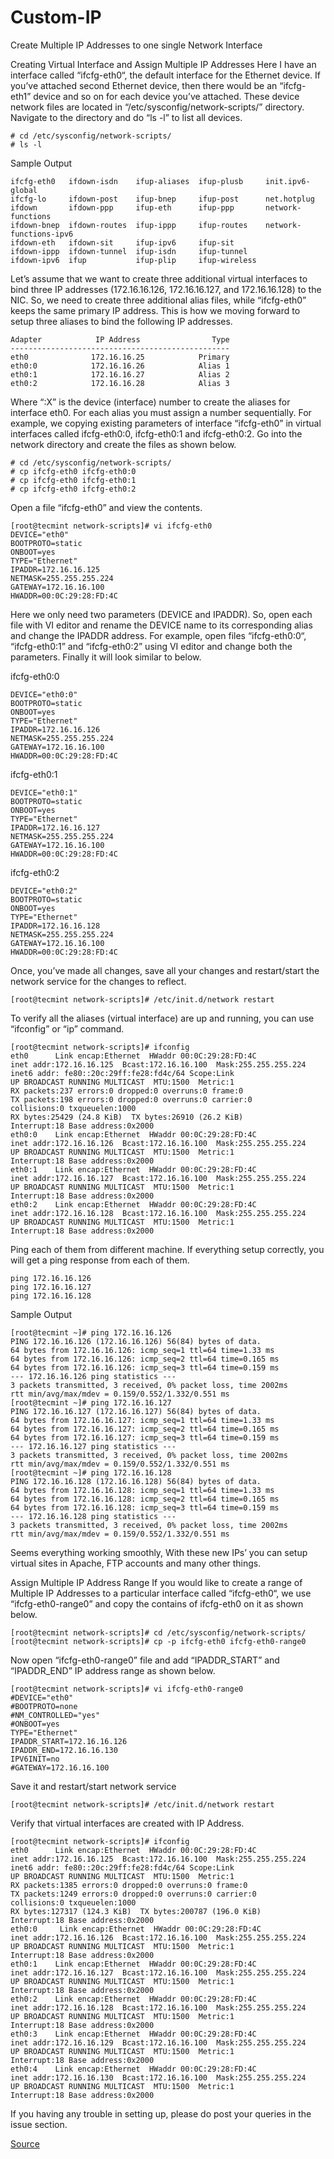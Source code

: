 # Custom-IP
Create Multiple IP Addresses to one single Network Interface


Creating Virtual Interface and Assign Multiple IP Addresses
Here I have an interface called “ifcfg-eth0“, the default interface for the Ethernet device. If you’ve attached second Ethernet device, then there would be an “ifcfg-eth1” device and so on for each device you’ve attached. These device network files are located in “/etc/sysconfig/network-scripts/” directory. Navigate to the directory and do “ls -l” to list all devices.

```
# cd /etc/sysconfig/network-scripts/
# ls -l
```

Sample Output

```
ifcfg-eth0   ifdown-isdn    ifup-aliases  ifup-plusb     init.ipv6-global
ifcfg-lo     ifdown-post    ifup-bnep     ifup-post      net.hotplug
ifdown       ifdown-ppp     ifup-eth      ifup-ppp       network-functions
ifdown-bnep  ifdown-routes  ifup-ippp     ifup-routes    network-functions-ipv6
ifdown-eth   ifdown-sit     ifup-ipv6     ifup-sit
ifdown-ippp  ifdown-tunnel  ifup-isdn     ifup-tunnel
ifdown-ipv6  ifup           ifup-plip     ifup-wireless
```

Let’s assume that we want to create three additional virtual interfaces to bind three IP addresses (172.16.16.126, 172.16.16.127, and 172.16.16.128) to the NIC. So, we need to create three additional alias files, while “ifcfg-eth0” keeps the same primary IP address. This is how we moving forward to setup three aliases to bind the following IP addresses.

```
Adapter            IP Address                Type
-------------------------------------------------
eth0              172.16.16.25            Primary
eth0:0            172.16.16.26            Alias 1
eth0:1            172.16.16.27            Alias 2
eth0:2            172.16.16.28            Alias 3
```

Where “:X” is the device (interface) number to create the aliases for interface eth0. For each alias you must assign a number sequentially. For example, we copying existing parameters of interface “ifcfg-eth0” in virtual interfaces called ifcfg-eth0:0, ifcfg-eth0:1 and ifcfg-eth0:2. Go into the network directory and create the files as shown below.

```
# cd /etc/sysconfig/network-scripts/
# cp ifcfg-eth0 ifcfg-eth0:0
# cp ifcfg-eth0 ifcfg-eth0:1
# cp ifcfg-eth0 ifcfg-eth0:2
```

Open a file “ifcfg-eth0” and view the contents.

```
[root@tecmint network-scripts]# vi ifcfg-eth0
DEVICE="eth0"
BOOTPROTO=static
ONBOOT=yes
TYPE="Ethernet"
IPADDR=172.16.16.125
NETMASK=255.255.255.224
GATEWAY=172.16.16.100
HWADDR=00:0C:29:28:FD:4C
```

Here we only need two parameters (DEVICE and IPADDR). So, open each file with VI editor and rename the DEVICE name to its corresponding alias and change the IPADDR address. For example, open files “ifcfg-eth0:0“, “ifcfg-eth0:1” and “ifcfg-eth0:2” using VI editor and change both the parameters. Finally it will look similar to below.

ifcfg-eth0:0

```
DEVICE="eth0:0"
BOOTPROTO=static
ONBOOT=yes
TYPE="Ethernet"
IPADDR=172.16.16.126
NETMASK=255.255.255.224
GATEWAY=172.16.16.100
HWADDR=00:0C:29:28:FD:4C
```

ifcfg-eth0:1

```
DEVICE="eth0:1"
BOOTPROTO=static
ONBOOT=yes
TYPE="Ethernet"
IPADDR=172.16.16.127
NETMASK=255.255.255.224
GATEWAY=172.16.16.100
HWADDR=00:0C:29:28:FD:4C
```

ifcfg-eth0:2

```
DEVICE="eth0:2"
BOOTPROTO=static
ONBOOT=yes
TYPE="Ethernet"
IPADDR=172.16.16.128
NETMASK=255.255.255.224
GATEWAY=172.16.16.100
HWADDR=00:0C:29:28:FD:4C
```

Once, you’ve made all changes, save all your changes and restart/start the network service for the changes to reflect.

```
[root@tecmint network-scripts]# /etc/init.d/network restart
```

To verify all the aliases (virtual interface) are up and running, you can use “ifconfig” or “ip” command.

```
[root@tecmint network-scripts]# ifconfig
eth0      Link encap:Ethernet  HWaddr 00:0C:29:28:FD:4C
inet addr:172.16.16.125  Bcast:172.16.16.100  Mask:255.255.255.224
inet6 addr: fe80::20c:29ff:fe28:fd4c/64 Scope:Link
UP BROADCAST RUNNING MULTICAST  MTU:1500  Metric:1
RX packets:237 errors:0 dropped:0 overruns:0 frame:0
TX packets:198 errors:0 dropped:0 overruns:0 carrier:0
collisions:0 txqueuelen:1000
RX bytes:25429 (24.8 KiB)  TX bytes:26910 (26.2 KiB)
Interrupt:18 Base address:0x2000
eth0:0    Link encap:Ethernet  HWaddr 00:0C:29:28:FD:4C
inet addr:172.16.16.126  Bcast:172.16.16.100  Mask:255.255.255.224
UP BROADCAST RUNNING MULTICAST  MTU:1500  Metric:1
Interrupt:18 Base address:0x2000
eth0:1    Link encap:Ethernet  HWaddr 00:0C:29:28:FD:4C
inet addr:172.16.16.127  Bcast:172.16.16.100  Mask:255.255.255.224
UP BROADCAST RUNNING MULTICAST  MTU:1500  Metric:1
Interrupt:18 Base address:0x2000
eth0:2    Link encap:Ethernet  HWaddr 00:0C:29:28:FD:4C
inet addr:172.16.16.128  Bcast:172.16.16.100  Mask:255.255.255.224
UP BROADCAST RUNNING MULTICAST  MTU:1500  Metric:1
Interrupt:18 Base address:0x2000
```

Ping each of them from different machine. If everything setup correctly, you will get a ping response from each of them.

```
ping 172.16.16.126
ping 172.16.16.127
ping 172.16.16.128
```

Sample Output

```
[root@tecmint ~]# ping 172.16.16.126
PING 172.16.16.126 (172.16.16.126) 56(84) bytes of data.
64 bytes from 172.16.16.126: icmp_seq=1 ttl=64 time=1.33 ms
64 bytes from 172.16.16.126: icmp_seq=2 ttl=64 time=0.165 ms
64 bytes from 172.16.16.126: icmp_seq=3 ttl=64 time=0.159 ms
--- 172.16.16.126 ping statistics ---
3 packets transmitted, 3 received, 0% packet loss, time 2002ms
rtt min/avg/max/mdev = 0.159/0.552/1.332/0.551 ms
[root@tecmint ~]# ping 172.16.16.127
PING 172.16.16.127 (172.16.16.127) 56(84) bytes of data.
64 bytes from 172.16.16.127: icmp_seq=1 ttl=64 time=1.33 ms
64 bytes from 172.16.16.127: icmp_seq=2 ttl=64 time=0.165 ms
64 bytes from 172.16.16.127: icmp_seq=3 ttl=64 time=0.159 ms
--- 172.16.16.127 ping statistics ---
3 packets transmitted, 3 received, 0% packet loss, time 2002ms
rtt min/avg/max/mdev = 0.159/0.552/1.332/0.551 ms
[root@tecmint ~]# ping 172.16.16.128
PING 172.16.16.128 (172.16.16.128) 56(84) bytes of data.
64 bytes from 172.16.16.128: icmp_seq=1 ttl=64 time=1.33 ms
64 bytes from 172.16.16.128: icmp_seq=2 ttl=64 time=0.165 ms
64 bytes from 172.16.16.128: icmp_seq=3 ttl=64 time=0.159 ms
--- 172.16.16.128 ping statistics ---
3 packets transmitted, 3 received, 0% packet loss, time 2002ms
rtt min/avg/max/mdev = 0.159/0.552/1.332/0.551 ms
```

Seems everything working smoothly, With these new IPs’ you can setup virtual sites in Apache, FTP accounts and many other things.

Assign Multiple IP Address Range
If you would like to create a range of Multiple IP Addresses to a particular interface called “ifcfg-eth0“, we use “ifcfg-eth0-range0” and copy the contains of ifcfg-eth0 on it as shown below.

```
[root@tecmint network-scripts]# cd /etc/sysconfig/network-scripts/
[root@tecmint network-scripts]# cp -p ifcfg-eth0 ifcfg-eth0-range0
```

Now open “ifcfg-eth0-range0” file and add “IPADDR_START” and “IPADDR_END” IP address range as shown below.

```
[root@tecmint network-scripts]# vi ifcfg-eth0-range0
#DEVICE="eth0"
#BOOTPROTO=none
#NM_CONTROLLED="yes"
#ONBOOT=yes
TYPE="Ethernet"
IPADDR_START=172.16.16.126
IPADDR_END=172.16.16.130
IPV6INIT=no
#GATEWAY=172.16.16.100
```

Save it and restart/start network service

```
[root@tecmint network-scripts]# /etc/init.d/network restart
```

Verify that virtual interfaces are created with IP Address.

```
[root@tecmint network-scripts]# ifconfig
eth0      Link encap:Ethernet  HWaddr 00:0C:29:28:FD:4C
inet addr:172.16.16.125  Bcast:172.16.16.100  Mask:255.255.255.224
inet6 addr: fe80::20c:29ff:fe28:fd4c/64 Scope:Link
UP BROADCAST RUNNING MULTICAST  MTU:1500  Metric:1
RX packets:1385 errors:0 dropped:0 overruns:0 frame:0
TX packets:1249 errors:0 dropped:0 overruns:0 carrier:0
collisions:0 txqueuelen:1000
RX bytes:127317 (124.3 KiB)  TX bytes:200787 (196.0 KiB)
Interrupt:18 Base address:0x2000
eth0:0     Link encap:Ethernet  HWaddr 00:0C:29:28:FD:4C
inet addr:172.16.16.126  Bcast:172.16.16.100  Mask:255.255.255.224
UP BROADCAST RUNNING MULTICAST  MTU:1500  Metric:1
Interrupt:18 Base address:0x2000
eth0:1    Link encap:Ethernet  HWaddr 00:0C:29:28:FD:4C
inet addr:172.16.16.127  Bcast:172.16.16.100  Mask:255.255.255.224
UP BROADCAST RUNNING MULTICAST  MTU:1500  Metric:1
Interrupt:18 Base address:0x2000
eth0:2    Link encap:Ethernet  HWaddr 00:0C:29:28:FD:4C
inet addr:172.16.16.128  Bcast:172.16.16.100  Mask:255.255.255.224
UP BROADCAST RUNNING MULTICAST  MTU:1500  Metric:1
Interrupt:18 Base address:0x2000
eth0:3    Link encap:Ethernet  HWaddr 00:0C:29:28:FD:4C
inet addr:172.16.16.129  Bcast:172.16.16.100  Mask:255.255.255.224
UP BROADCAST RUNNING MULTICAST  MTU:1500  Metric:1
Interrupt:18 Base address:0x2000
eth0:4    Link encap:Ethernet  HWaddr 00:0C:29:28:FD:4C
inet addr:172.16.16.130  Bcast:172.16.16.100  Mask:255.255.255.224
UP BROADCAST RUNNING MULTICAST  MTU:1500  Metric:1
Interrupt:18 Base address:0x2000
```

If you having any trouble in setting up, please do post your queries in the issue section.

[Source](http://www.tecmint.com/create-multiple-ip-addresses-to-one-single-network-interface/)
